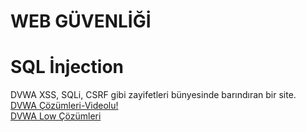 # WEB GÜVENLİĞİ

<h1>SQL İnjection</h1>
DVWA XSS, SQLi, CSRF gibi zayifetleri bünyesinde barındıran bir site.
<br/>
<a href="https://www.youtube.com/watch?v=vtOodEaLK1w&list=PLRK-I5XYJS7JZgdpqTf7qnS4Pl5lzmoBS&index=1">DVWA Çözümleri-Videolu!</a>
<br/>
<a href="https://gurelahmet.com/dvwa-sql-injection-b%C3%B6l%C3%BCm%C3%BC-cevaplar%C4%B1-level-low/">DVWA Low Çözümleri</a>
